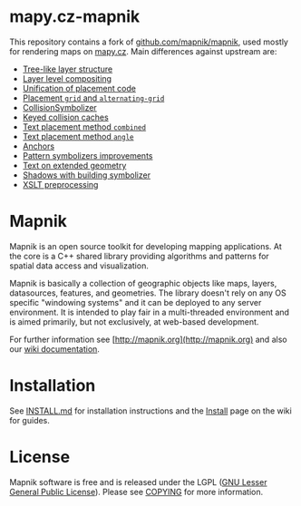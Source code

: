 # mapy.cz-mapnik

This repository contains a fork of [github.com/mapnik/mapnik](https://github.com/mapnik/mapnik), used mostly for rendering maps on [mapy.cz](https://mapy.cz). Main differences against upstream are:

* [Tree-like layer structure](docs/features/layer-structure.md)
* [Layer level compositing](docs/features/layer-level-compositing.md)
* [Unification of placement code](docs/features/placement-code-unified.md)
* [Placement `grid` and `alternating-grid`](docs/features/placement-grid.md)
* [CollisionSymbolizer](docs/features/collision-symbolizer.md)
* [Keyed collision caches](docs/features/keyed-collision-caches.md)
* [Text placement method `combined`](docs/features/text-placement-combined.md)
* [Text placement method `angle`](docs/features/text-placement-angle.md)
* [Anchors](docs/features/anchors.md)
* [Pattern symbolizers improvements](docs/features/pattern-symbolizers.md)
* [Text on extended geometry](docs/features/text-extend.md)
* [Shadows with building symbolizer](docs/features/building-symbolizer-shadow.md)
* [XSLT preprocessing](docs/features/xslt-preprocessing.md)

# Mapnik

Mapnik is an open source toolkit for developing mapping applications. At the core is a C++ shared library providing algorithms and patterns for spatial data access and visualization.

Mapnik is basically a collection of geographic objects like maps, layers, datasources, features, and geometries. The library doesn't rely on any OS specific "windowing systems" and it can be deployed to any server environment. It is intended to play fair in a multi-threaded environment and is aimed primarily, but not exclusively, at web-based development.

For further information see [http://mapnik.org](http://mapnik.org) and also our [wiki documentation](https://github.com/mapnik/mapnik/wiki).

# Installation

See [INSTALL.md](INSTALL.md) for installation instructions and the [Install](https://github.com/mapnik/mapnik/wiki/Mapnik-Installation) page on the wiki for guides.

# License

Mapnik software is free and is released under the LGPL ([GNU Lesser General Public License](http://www.gnu.org/licenses/lgpl.html)). Please see [COPYING](https://github.com/mapnik/mapnik/blob/master/COPYING) for more information.
